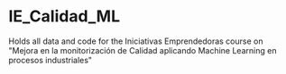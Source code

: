 # IE_Calidad_ML
Holds all data and code for the Iniciativas Emprendedoras course on "Mejora en la monitorización de Calidad aplicando Machine Learning en procesos industriales"
